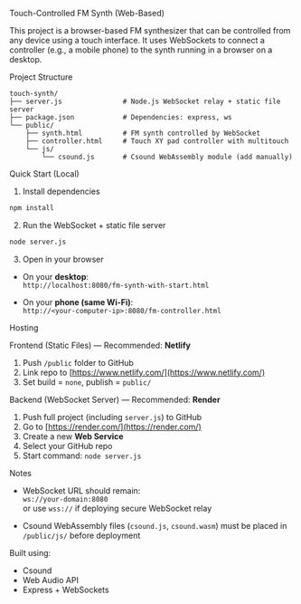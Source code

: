 Touch-Controlled FM Synth (Web-Based)

This project is a browser-based FM synthesizer that can be controlled from any device using a touch interface. It uses WebSockets to connect a controller (e.g., a mobile phone) to the synth running in a browser on a desktop.

Project Structure

```
touch-synth/
├── server.js               # Node.js WebSocket relay + static file server
├── package.json            # Dependencies: express, ws
└── public/
    ├── synth.html          # FM synth controlled by WebSocket
    ├── controller.html     # Touch XY pad controller with multitouch
    └── js/
        └── csound.js       # Csound WebAssembly module (add manually)
```


Quick Start (Local)

1. Install dependencies

```bash
npm install
```

2. Run the WebSocket + static file server

```bash
node server.js
```

3. Open in your browser

- On your **desktop**:  
  `http://localhost:8080/fm-synth-with-start.html`

- On your **phone (same Wi-Fi)**:  
  `http://<your-computer-ip>:8080/fm-controller.html`


Hosting

Frontend (Static Files) — Recommended: **Netlify**

1. Push `/public` folder to GitHub
2. Link repo to [https://www.netlify.com/](https://www.netlify.com/)
3. Set build = `none`, publish = `public/`

Backend (WebSocket Server) — Recommended: **Render**

1. Push full project (including `server.js`) to GitHub
2. Go to [https://render.com/](https://render.com/)
3. Create a new **Web Service**
4. Select your GitHub repo
5. Start command: `node server.js`


Notes

- WebSocket URL should remain:  
  `ws://your-domain:8080`  
  or use `wss://` if deploying secure WebSocket relay

- Csound WebAssembly files (`csound.js`, `csound.wasm`) must be placed in `/public/js/` before deployment



Built using:
- Csound
- Web Audio API
- Express + WebSockets
